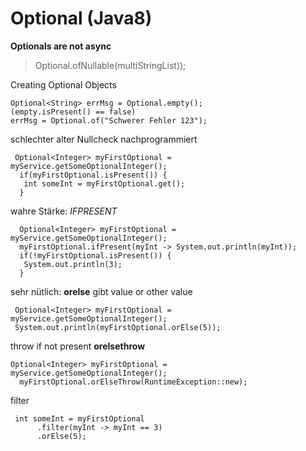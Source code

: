 Optional (Java8)
============

**Optionals are not async**

> Optional.ofNullable(multiStringList));

Creating Optional Objects
```
Optional<String> errMsg = Optional.empty();
(empty.isPresent() == false)
errMsg = Optional.of("Schwerer Fehler 123");
```



schlechter alter Nullcheck nachprogrammiert
```
 Optional<Integer> myFirstOptional = myService.getSomeOptionalInteger();   
  if(myFirstOptional.isPresent()) {   
   int someInt = myFirstOptional.get();   
  }
```

wahre Stärke: *IFPRESENT*
```
  Optional<Integer> myFirstOptional = myService.getSomeOptionalInteger();   
  myFirstOptional.ifPresent(myInt -> System.out.println(myInt));   
  if(!myFirstOptional.isPresent()) {   
   System.out.println(3);   
  }
```
sehr nütlich: **orelse** gibt value or other value

```
 Optional<Integer> myFirstOptional = myService.getSomeOptionalInteger();   
 System.out.println(myFirstOptional.orElse(5));
```


throw if not present **orelsethrow**
```
Optional<Integer> myFirstOptional = myService.getSomeOptionalInteger();   
  myFirstOptional.orElseThrow(RuntimeException::new);
```
filter

```
 int someInt = myFirstOptional   
      .filter(myInt -> myInt == 3)   
      .orElse(5);
```

